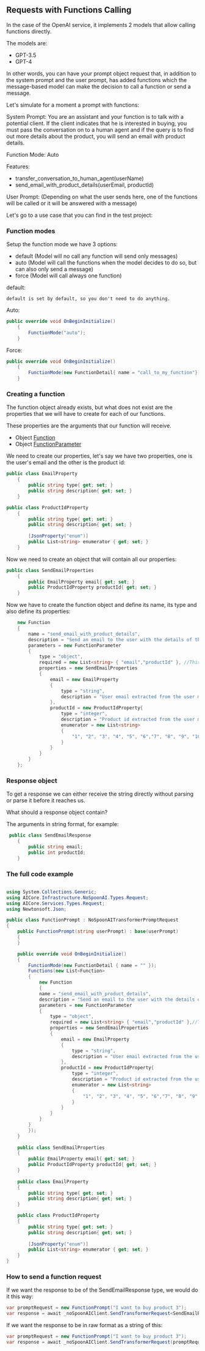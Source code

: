 ﻿## Requests with Functions Calling

In the case of the OpenAI service, it implements 2 models that allow calling functions directly.

The models are:
- GPT-3.5
- GPT-4

In other words, you can have your prompt object request that, in addition to the system prompt and the user prompt, has added functions which the message-based model can make the decision to call a function or send a message.

Let's simulate for a moment a prompt with functions:

System Prompt: You are an assistant and your function is to talk with a potential client. If the client indicates that he is interested in buying, you must pass the conversation on to a human agent and if the query is to find out more details about the product, you will send an email with product details.

Function Mode: Auto

Features:
- transfer_conversation_to_human_agent(userName)
- send_email_with_product_details(userEmail, productId)

User Prompt: (Depending on what the user sends here, one of the functions will be called or it will be answered with a message)

Let's go to a use case that you can find in the test project:

### Function modes

Setup the function mode we have 3 options:
- default (Model will no call any function will send only messages)
- auto (Model will call the functions when the model decides to do so, but can also only send a message)
- force (Model will call always one function)

default:
```string
default is set by default, so you don't need to do anything.
```

Auto: 
```csharp
public override void OnBeginInitialize()
    {
        FunctionMode("auto");
    }
```

Force:
```csharp
public override void OnBeginInitialize()
    {
        FunctionMode(new FunctionDetail{ name = "call_to_my_function"});
    }
```

### Creating a function

The function object already exists, but what does not exist are the properties that we will have to create for each of our functions.

These properties are the arguments that our function will receive.

- Object [Function](xref:AICore.Services.Types.Request.Function)
- Object [FunctionParameter](xref:AICore.Services.Types.Request.FunctionParameter)

We need to create our properties, let's say we have two properties, one is the user's email and the other is the product id:

```csharp
public class EmailProperty
    {
        public string type{ get; set; }
        public string description{ get; set; }
    }

public class ProductIdProperty
    {
        public string type{ get; set; }
        public string description{ get; set; }
    
        [JsonProperty("enum")]
        public List<string> enumerator { get; set; }
    }
```

Now we need to create an object that will contain all our properties:

```csharp
public class SendEmailProperties
    {
        public EmailProperty email{ get; set; }
        public ProductIdProperty productId{ get; set; }
    }
```

Now we have to create the function object and define its name, its type and also define its properties:

```csharp
    new Function
    {
        name = "send_email_with_product_details",
        description = "Send an email to the user with the details of the product that is currently being discussed in this conversation.",
        parameters = new FunctionParameter
        {
            type = "object",
            required = new List<string> { "email","productId" }, //This is the name of the property that must be included in the model response
            properties = new SendEmailProperties
            {
                email = new EmailProperty
                {
                    type = "string",
                    description = "User email extracted from the user message"
                },
                productId = new ProductIdProperty{
                    type = "integer",
                    description = "Product id extracted from the user message",
                    enumerator = new List<string>
                    {
                        "1", "2", "3", "4", "5", "6","7", "8", "9", "10"
                    }
                }
            }
        }
    };
```

### Response object

To get a response we can either receive the string directly without parsing or parse it before it reaches us.

What should a response object contain?

The arguments in string format, for example:

```csharp
 public class SendEmailResponse
    {
        public string email;
        public int productId;
    }
```

### The full code example

```csharp

using System.Collections.Generic;
using AICore.Infrastructure.NoSpoonAI.Types.Request;
using AICore.Services.Types.Request;
using Newtonsoft.Json;

public class FunctionPrompt : NoSpoonAITransformerPromptRequest
{
    public FunctionPrompt(string userPrompt) : base(userPrompt)
    {
    }

    public override void OnBeginInitialize()
    {
        FunctionMode(new FunctionDetail { name = "" });
        Functions(new List<Function>
        {
            new Function
            {
            name = "send_email_with_product_details",
            description = "Send an email to the user with the details of the product that is currently being discussed in this conversation.",
            parameters = new FunctionParameter
            {
                type = "object",
                required = new List<string> { "email","productId" },//This is the name of the property that must be included in the model response
                properties = new SendEmailProperties
                {
                    email = new EmailProperty
                    {
                        type = "string",
                        description = "User email extracted from the user message"
                    },
                    productId = new ProductIdProperty{
                        type = "integer",
                        description = "Product id extracted from the user message",
                        enumerator = new List<string>
                        {
                            "1", "2", "3", "4", "5", "6","7", "8", "9", "10"
                        }
                    }
                }
            }
        }
        });
    }
    
    public class SendEmailProperties
    {
        public EmailProperty email{ get; set; }
        public ProductIdProperty productId{ get; set; }
    }
    
    public class EmailProperty
    {
        public string type{ get; set; }
        public string description{ get; set; }
    }

    public class ProductIdProperty
    {
        public string type{ get; set; }
        public string description{ get; set; }
    
        [JsonProperty("enum")]
        public List<string> enumerator { get; set; }
    }
}

```

### How to send a function request

If we want the response to be of the SendEmailResponse type, we would do it this way:

```csharp
var promptRequest = new FunctionPrompt("I want to buy product 3");
var response = await _noSpoonAIClient.SendTransformerRequest<SendEmailResponse, FunctionPrompt>(promptRequest);
```

If we want the response to be in raw format as a string of this:
```csharp
var promptRequest = new FunctionPrompt("I want to buy product 3");
var response = await _noSpoonAIClient.SendTransformerRequest(promptRequest);
```
